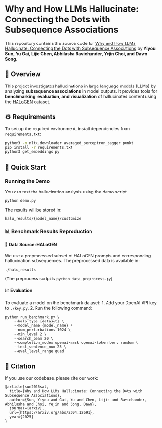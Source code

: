 
# Why and How LLMs Hallucinate: Connecting the Dots with Subsequence Associations

This repository contains the source code for [Why and How LLMs Hallucinate: Connecting the Dots with Subsequence Associations](https://arxiv.org/abs/2504.12691) by **Yiyou Sun, Yu Gai, Lijie Chen, Abhilasha Ravichander, Yejin Choi, and Dawn Song**.

## 📌 Overview

This project investigates hallucinations in large language models (LLMs) by analyzing **subsequence associations** in model outputs. It provides tools for **benchmarking, evaluation, and visualization** of hallucinated content using the [HALoGEN](https://halogen-hallucinations.github.io/) dataset.

## ⚙️ Requirements

To set up the required environment, install dependencies from `requirements.txt`:

```bash
python3 -m nltk.downloader averaged_perceptron_tagger punkt
pip install -r requirements.txt
python3 get_embeddings.py
```

## 🚀 Quick Start

### Running the Demo

You can test the hallucination analysis using the demo script:

`python demo.py`

The results will be stored in:

`halu_results/{model_name}/customize`

### 📊 Benchmark Results Reproduction

#### 📂 Data Source: HALoGEN

We use a preprocessed subset of HALoGEN prompts and corresponding hallucination subsequences. The preprocessed data is available in:

`./halu_results`

(The preprocess script is `python data_preprocess.py`)

#### 📈 Evaluation

To evaluate a model on the benchmark dataset:
	1.	Add your OpenAI API key to `./key.py`.
	2.	Run the following command:

```
python run_benchmark.py \
    --halo_type {dataset} \
    --model_name {model_name} \
    --num_perturbations 1024 \
    --min_level 2 \
    --search_beam 20 \
    --completion_modes openai-mask openai-token bert random \
    --test_sentence_num 25 \
    --eval_level_range quad
```

## 🔖 Citation

If you use our codebase, please cite our work:
```
@article{sun2025sat,
  title={Why and How LLMs Hallucinate: Connecting the Dots with Subsequence Associations},
  author={Sun, Yiyou and Gai, Yu and Chen, Lijie and Ravichander, Abhilasha and Choi, Yejin and Song, Dawn},
  journal={arxiv},
  url={https://arxiv.org/abs/2504.12691},
  year={2025}
}
```

